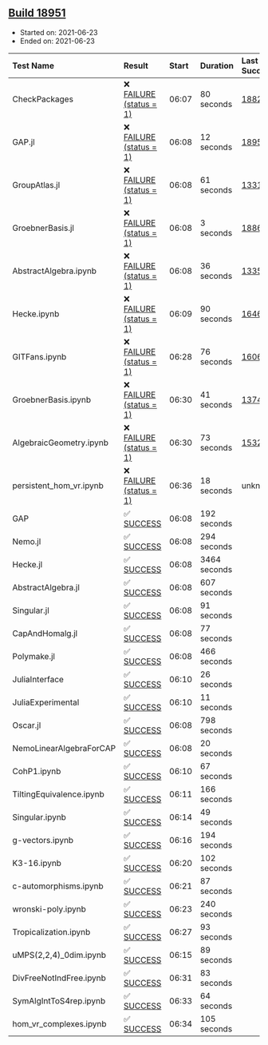 ## [Build 18951](https://oscarci.mathematik.uni-kl.de/job/oscar/18951/)

* Started on: 2021-06-23
* Ended on: 2021-06-23

| Test Name    | Result | Start | Duration | Last Success | First Failure |
|:-------------|:-------|:------|:---------|:-------------|:--------------|
| CheckPackages | ❌ [FAILURE (status = 1)](https://oscarci.mathematik.uni-kl.de/job/oscar/18951/artifact/logs/build-18951/CheckPackages.log) | 06:07 | 80 seconds | [18822](https://oscarci.mathematik.uni-kl.de/job/oscar/18822/) | [18823](https://oscarci.mathematik.uni-kl.de/job/oscar/18823/) |
| GAP.jl | ❌ [FAILURE (status = 1)](https://oscarci.mathematik.uni-kl.de/job/oscar/18951/artifact/logs/build-18951/GAP.jl.log) | 06:08 | 12 seconds | [18950](https://oscarci.mathematik.uni-kl.de/job/oscar/18950/) | [18951](https://oscarci.mathematik.uni-kl.de/job/oscar/18951/) |
| GroupAtlas.jl | ❌ [FAILURE (status = 1)](https://oscarci.mathematik.uni-kl.de/job/oscar/18951/artifact/logs/build-18951/GroupAtlas.jl.log) | 06:08 | 61 seconds | [13311](https://oscarci.mathematik.uni-kl.de/job/oscar/13311/) | [13312](https://oscarci.mathematik.uni-kl.de/job/oscar/13312/) |
| GroebnerBasis.jl | ❌ [FAILURE (status = 1)](https://oscarci.mathematik.uni-kl.de/job/oscar/18951/artifact/logs/build-18951/GroebnerBasis.jl.log) | 06:08 | 3 seconds | [18864](https://oscarci.mathematik.uni-kl.de/job/oscar/18864/) | [18865](https://oscarci.mathematik.uni-kl.de/job/oscar/18865/) |
| AbstractAlgebra.ipynb | ❌ [FAILURE (status = 1)](https://oscarci.mathematik.uni-kl.de/job/oscar/18951/artifact/logs/build-18951/AbstractAlgebra.ipynb.log) | 06:08 | 36 seconds | [13355](https://oscarci.mathematik.uni-kl.de/job/oscar/13355/) | [13356](https://oscarci.mathematik.uni-kl.de/job/oscar/13356/) |
| Hecke.ipynb | ❌ [FAILURE (status = 1)](https://oscarci.mathematik.uni-kl.de/job/oscar/18951/artifact/logs/build-18951/Hecke.ipynb.log) | 06:09 | 90 seconds | [16463](https://oscarci.mathematik.uni-kl.de/job/oscar/16463/) | [16464](https://oscarci.mathematik.uni-kl.de/job/oscar/16464/) |
| GITFans.ipynb | ❌ [FAILURE (status = 1)](https://oscarci.mathematik.uni-kl.de/job/oscar/18951/artifact/logs/build-18951/GITFans.ipynb.log) | 06:28 | 76 seconds | [16068](https://oscarci.mathematik.uni-kl.de/job/oscar/16068/) | [16069](https://oscarci.mathematik.uni-kl.de/job/oscar/16069/) |
| GroebnerBasis.ipynb | ❌ [FAILURE (status = 1)](https://oscarci.mathematik.uni-kl.de/job/oscar/18951/artifact/logs/build-18951/GroebnerBasis.ipynb.log) | 06:30 | 41 seconds | [13748](https://oscarci.mathematik.uni-kl.de/job/oscar/13748/) | [13749](https://oscarci.mathematik.uni-kl.de/job/oscar/13749/) |
| AlgebraicGeometry.ipynb | ❌ [FAILURE (status = 1)](https://oscarci.mathematik.uni-kl.de/job/oscar/18951/artifact/logs/build-18951/AlgebraicGeometry.ipynb.log) | 06:30 | 73 seconds | [15322](https://oscarci.mathematik.uni-kl.de/job/oscar/15322/) | [15323](https://oscarci.mathematik.uni-kl.de/job/oscar/15323/) |
| persistent_hom_vr.ipynb | ❌ [FAILURE (status = 1)](https://oscarci.mathematik.uni-kl.de/job/oscar/18951/artifact/logs/build-18951/persistent_hom_vr.ipynb.log) | 06:36 | 18 seconds | unknown | unknown |
| GAP | ✅ [SUCCESS](https://oscarci.mathematik.uni-kl.de/job/oscar/18951/artifact/logs/build-18951/GAP.log) | 06:08 | 192 seconds |  |  |
| Nemo.jl | ✅ [SUCCESS](https://oscarci.mathematik.uni-kl.de/job/oscar/18951/artifact/logs/build-18951/Nemo.jl.log) | 06:08 | 294 seconds |  |  |
| Hecke.jl | ✅ [SUCCESS](https://oscarci.mathematik.uni-kl.de/job/oscar/18951/artifact/logs/build-18951/Hecke.jl.log) | 06:08 | 3464 seconds |  |  |
| AbstractAlgebra.jl | ✅ [SUCCESS](https://oscarci.mathematik.uni-kl.de/job/oscar/18951/artifact/logs/build-18951/AbstractAlgebra.jl.log) | 06:08 | 607 seconds |  |  |
| Singular.jl | ✅ [SUCCESS](https://oscarci.mathematik.uni-kl.de/job/oscar/18951/artifact/logs/build-18951/Singular.jl.log) | 06:08 | 91 seconds |  |  |
| CapAndHomalg.jl | ✅ [SUCCESS](https://oscarci.mathematik.uni-kl.de/job/oscar/18951/artifact/logs/build-18951/CapAndHomalg.jl.log) | 06:08 | 77 seconds |  |  |
| Polymake.jl | ✅ [SUCCESS](https://oscarci.mathematik.uni-kl.de/job/oscar/18951/artifact/logs/build-18951/Polymake.jl.log) | 06:08 | 466 seconds |  |  |
| JuliaInterface | ✅ [SUCCESS](https://oscarci.mathematik.uni-kl.de/job/oscar/18951/artifact/logs/build-18951/JuliaInterface.log) | 06:10 | 26 seconds |  |  |
| JuliaExperimental | ✅ [SUCCESS](https://oscarci.mathematik.uni-kl.de/job/oscar/18951/artifact/logs/build-18951/JuliaExperimental.log) | 06:10 | 11 seconds |  |  |
| Oscar.jl | ✅ [SUCCESS](https://oscarci.mathematik.uni-kl.de/job/oscar/18951/artifact/logs/build-18951/Oscar.jl.log) | 06:08 | 798 seconds |  |  |
| NemoLinearAlgebraForCAP | ✅ [SUCCESS](https://oscarci.mathematik.uni-kl.de/job/oscar/18951/artifact/logs/build-18951/NemoLinearAlgebraForCAP.log) | 06:08 | 20 seconds |  |  |
| CohP1.ipynb | ✅ [SUCCESS](https://oscarci.mathematik.uni-kl.de/job/oscar/18951/artifact/logs/build-18951/CohP1.ipynb.log) | 06:10 | 67 seconds |  |  |
| TiltingEquivalence.ipynb | ✅ [SUCCESS](https://oscarci.mathematik.uni-kl.de/job/oscar/18951/artifact/logs/build-18951/TiltingEquivalence.ipynb.log) | 06:11 | 166 seconds |  |  |
| Singular.ipynb | ✅ [SUCCESS](https://oscarci.mathematik.uni-kl.de/job/oscar/18951/artifact/logs/build-18951/Singular.ipynb.log) | 06:14 | 49 seconds |  |  |
| g-vectors.ipynb | ✅ [SUCCESS](https://oscarci.mathematik.uni-kl.de/job/oscar/18951/artifact/logs/build-18951/g-vectors.ipynb.log) | 06:16 | 194 seconds |  |  |
| K3-16.ipynb | ✅ [SUCCESS](https://oscarci.mathematik.uni-kl.de/job/oscar/18951/artifact/logs/build-18951/K3-16.ipynb.log) | 06:20 | 102 seconds |  |  |
| c-automorphisms.ipynb | ✅ [SUCCESS](https://oscarci.mathematik.uni-kl.de/job/oscar/18951/artifact/logs/build-18951/c-automorphisms.ipynb.log) | 06:21 | 87 seconds |  |  |
| wronski-poly.ipynb | ✅ [SUCCESS](https://oscarci.mathematik.uni-kl.de/job/oscar/18951/artifact/logs/build-18951/wronski-poly.ipynb.log) | 06:23 | 240 seconds |  |  |
| Tropicalization.ipynb | ✅ [SUCCESS](https://oscarci.mathematik.uni-kl.de/job/oscar/18951/artifact/logs/build-18951/Tropicalization.ipynb.log) | 06:27 | 93 seconds |  |  |
| uMPS(2,2,4)_0dim.ipynb | ✅ [SUCCESS](https://oscarci.mathematik.uni-kl.de/job/oscar/18951/artifact/logs/build-18951/uMPS-2-2-4-_0dim.ipynb.log) | 06:15 | 89 seconds |  |  |
| DivFreeNotIndFree.ipynb | ✅ [SUCCESS](https://oscarci.mathematik.uni-kl.de/job/oscar/18951/artifact/logs/build-18951/DivFreeNotIndFree.ipynb.log) | 06:31 | 83 seconds |  |  |
| SymAlgIntToS4rep.ipynb | ✅ [SUCCESS](https://oscarci.mathematik.uni-kl.de/job/oscar/18951/artifact/logs/build-18951/SymAlgIntToS4rep.ipynb.log) | 06:33 | 64 seconds |  |  |
| hom_vr_complexes.ipynb | ✅ [SUCCESS](https://oscarci.mathematik.uni-kl.de/job/oscar/18951/artifact/logs/build-18951/hom_vr_complexes.ipynb.log) | 06:34 | 105 seconds |  |  |
